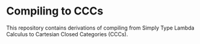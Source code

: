 # Compiling to CCCs

This repository contains derivations of compiling from
Simply Type Lambda Calculus to Cartesian Closed Categories (CCCs).